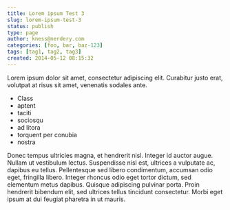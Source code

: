```yaml
---
title: Lorem ipsum Test 3
slug: lorem-ipsum-test-3
status: publish
type: page
author: kness@nerdery.com
categories: [foo, bar, baz-123]
tags: [tag1, tag2, tag3]
created: 2014-05-12 08:15:32
---
```

Lorem ipsum dolor sit amet, consectetur adipiscing elit. Curabitur justo erat, volutpat at risus sit amet, venenatis sodales ante.

<!-- more -->

* Class
* aptent
* taciti
* sociosqu
* ad litora
* torquent per conubia
* nostra

Donec tempus ultricies magna, et hendrerit nisl. Integer id auctor augue. Nullam ut vestibulum lectus. Suspendisse nisl est, ultrices a vulputate ac, dapibus eu tellus. Pellentesque sed libero condimentum, accumsan odio eget, fringilla libero. Integer rhoncus odio eget tortor dictum, sed elementum metus dapibus. Quisque adipiscing pulvinar porta. Proin hendrerit bibendum elit, sed ultrices tellus tincidunt consectetur. Morbi eget ipsum at dui feugiat pharetra in ut mauris.

